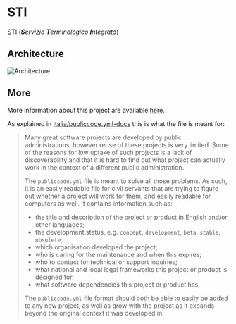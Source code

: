 # STI
STI (_**S**ervizio **T**erminologico **I**ntegrato_)

## Architecture
![Architecture](https://raw.githubusercontent.com/iit-rende/sti-cts2-portlets-build/master/screenshot/infrasttuttura.png)

## More

More information about this project are available [here](./publiccode.yml). 

As explained in [italia/publiccode.yml-docs](https://github.com/italia/publiccode.yml-docs/blob/main/README.md) this is what the file is meant for:

> Many great software projects are developed by public administrations, however
> reuse of these projects is very limited. Some of the reasons for low uptake of
> such projects is a lack of discoverability and that it is hard to find out what
> project can actually work in the context of a different public administration.
> 
> The `publiccode.yml` file is meant to solve all those problems. As such, it is
> an easily readable file for civil servants that are trying to figure out
> whether a project will work for them, and easily readable for computers as
> well. It contains information such as:
> * the title and description of the project or product in English and/or other
>   languages;
> * the development status, e.g. `concept`, `development`, `beta`, `stable`,
>   `obsolete`;
> * which organisation developed the project;
> * who is caring for the maintenance and when this expires; 
> * who to contact for technical or support inquiries;
> * what national and local legal frameworks this project or product is designed
>   for;
> * what software dependencies this project or product has. 
>
> The `publiccode.yml` file format should both be able to easily be added to any
> new project, as well as grow with the project as it expands beyond the original
> context it was developed in.